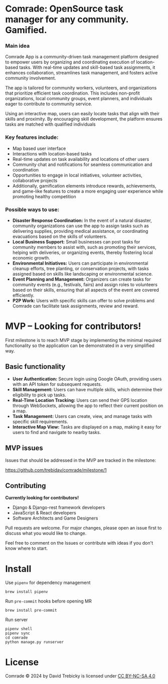 # Comrade: OpenSource task manager for any community. Gamified.

### Main idea

Comrade App is a community-driven task management platform designed to empower users by organizing and coordinating execution of location-based tasks. With real-time updates and skill-based task assignments, it enhances collaboration, streamlines task management, and fosters active community involvement.

The app is tailored for community workers, volunteers, and organizations that prioritize efficient task coordination. This includes non-profit organizations, local community groups, event planners, and individuals eager to contribute to community service.

Using an interactive map, users can easily locate tasks that align with their skills and proximity. By encouraging skill development, the platform ensures tasks are matched with qualified individuals

### Key features include:

- Map based user interface
- Interactions with location-based tasks
- Real-time updates on task availability and locations of other users
- Community chat and notifications for seamless communication and coordination
- Opportunities to engage in local initiatives, volunteer activities, collaborative projects
- Additionally, gamification elements introduce rewards, achievements, and game-like features to create a more engaging user experience while promoting healthy competition


### Possible ways to use:

- **Disaster Response Coordination:** In the event of a natural disaster, community organizations can use the app to assign tasks such as delivering supplies, providing medical assistance, or coordinating evacuations based on the skills of volunteers.
- **Local Business Support:** Small businesses can post tasks for community members to assist with, such as promoting their services, helping with deliveries, or organizing events, thereby fostering local economic growth.
- **Environmental Initiatives:** Users can participate in environmental cleanup efforts, tree planting, or conservation projects, with tasks assigned based on skills like landscaping or environmental science.
- **Event Planning and Management:** Organizers can create tasks for community events (e.g., festivals, fairs) and assign roles to volunteers based on their skills, ensuring that all aspects of the event are covered efficiently.
- **P2P Work:** Users with specific skills can offer to solve problems and Comrade can facilitate task assignments, review and reward.

# MVP – Looking for contributors!

First milestone is to reach MVP stage by implementing the minimal required functionality so the application can be demonstrated in a very simplified way.

## Basic functionality

- **User Authentication:** Secure login using Google OAuth, providing users with an API token for subsequent requests.
- **Skill Management:** Users can have multiple skills, which determine their eligibility to pick up tasks.
- **Real-Time Location Tracking:** Users can send their GPS location through WebSockets, allowing the app to reflect their current position on a map.
- **Task Management:** Users can create, view, and manage tasks with specific skill requirements.
- **Interactive Map View:** Tasks are displayed on a map, making it easy for users to find and navigate to nearby tasks.


## MVP issues

Issues that should be addressed in the MVP are tracked in the milestone:

https://github.com/trebidav/comrade/milestone/1

## Contributing

**Currently looking for contributors!** 
- Django & Django-rest framework developers
- JavaScript & React developers
- Software Architects and Game Designers

Pull requests are welcome. For major changes, please open an issue first
to discuss what you would like to change.


Feel free to comment on the Issues or contribute with ideas if you don't know where to start.

# Install

Use `pipenv` for dependency management 
```
brew install pipenv
```

Run `pre-commit` hooks before opening MR
```
brew install pre-commit
```

Run server
```
pipenv shell
pipenv sync
cd comrade
python manage.py runserver
```

# License

Comrade © 2024 by David Trebicky is licensed under [CC BY-NC-SA 4.0](http://creativecommons.org/licenses/by-nc-sa/4.0/)
